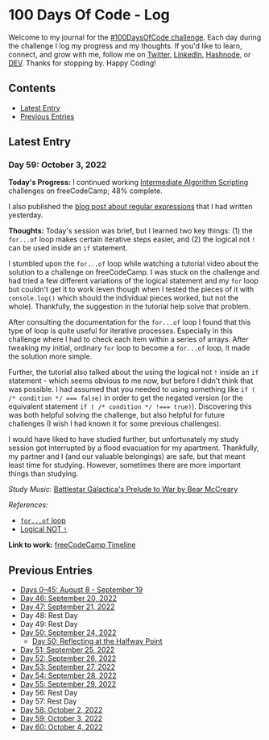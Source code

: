 # 100 Days Of Code - Log
Welcome to my journal for the [#100DaysOfCode challenge](https://www.100daysofcode.com/). Each day during the challenge I log my progress and my thoughts. If you'd like to learn, connect, and grow with me, follow me on [Twitter](https://twitter.com/wordsbyfifi/), [LinkedIn](https://linkedin.com/in/anthonynanfito), [Hashnode](https://ananfito.hashnode.dev/), or [DEV](https://dev.to/ananfito). Thanks for stopping by. Happy Coding!

## Contents

- [Latest Entry](#latest-entry)
- [Previous Entries](#previous-entries)

## Latest Entry

### Day 59: October 3, 2022

**Today's Progress:** I continued working [Intermediate Algorithm Scripting](https://www.freecodecamp.org/learn/javascript-algorithms-and-data-structures/#intermediate-algorithm-scripting) challenges on freeCodeCamp; 48% complete.

I also published the [blog post about regular expressions](https://ananfito.hashnode.dev/regular-expressions-a-basic-explanation) that I had written yesterday.

**Thoughts:** Today's session was brief, but I learned two key things: (1) the `for...of` loop makes certain iterative steps easier, and (2) the logical not `!` can be used inside an `if` statement.

I stumbled upon the `for...of` loop while watching a tutorial video about the solution to a challenge on freeCodeCamp. I was stuck on the challenge and had tried a few different variations of the logical statement and my `for` loop but couldn't get it to work (even though when I tested the pieces of it with `console.log()` which should the individual pieces worked, but not the whole). Thankfully, the suggestion in the tutorial help solve that problem.

After consulting the documentation for the `for...of` loop I found that this type of loop is quite useful for iterative processes. Especially in this challenge where I had to check each item within a series of arrays. After tweaking my initial, ordinary `for` loop to become a `for...of` loop, it made the solution more simple.

Further, the tutorial also talked about the using the logical not `!` inside an `if` statement - which seems obvious to me now, but before I didn't think that was possible. I had assumed that you needed to using something like `if ( /* condition */ === false)` in order to get the negated version (or the equivalent statement `if ( /* condition */ !=== true)`). Discovering this was both helpful solving the challenge, but also helpful for future challenges (I wish I had known it for some previous challenges).

I would have liked to have studied further, but unfortunately my study session got interrupted by a flood evacuation for my apartment. Thankfully, my partner and I (and our valuable belongings) are safe, but that meant least time for studying. However, sometimes there are more important things than studying.

*Study Music:* [Battlestar Galactica's Prelude to War by Bear McCreary](https://youtu.be/4f2MnaV_j0Q)

*References:*

- [`for...of` loop](https://developer.mozilla.org/en-US/docs/Web/JavaScript/Reference/Statements/for...of)
- [Logical NOT `!`](https://developer.mozilla.org/en-US/docs/Web/JavaScript/Reference/Operators/Logical_NOT)

**Link to work:** [freeCodeCamp Timeline](https://www.freecodecamp.org/ananfito)

## Previous Entries

- [Days 0–45: August 8 - September 19](./days0-45.md)
- [Day 46: September 20, 2022](./day46.md)
- [Day 47: September 21, 2022](./day47.md)
- Day 48: Rest Day
- Day 49: Rest Day
- [Day 50: September 24, 2022](./day50.md)
  - [Day 50: Reflecting at the Halfway Point](./day50-reflection.md)
- [Day 51: September 25, 2022](./day51.md)
- [Day 52: September 26, 2022](./day52.md)
- [Day 53: September 27, 2022](./day53.md)
- [Day 54: September 28, 2022](./day54.md)
- [Day 55: September 29, 2022](./day55.md)
- Day 56: Rest Day
- Day 57: Rest Day
- [Day 58: October 2, 2022](./day58.md)
- [Day 59: October 3, 2022](./day59.md)
- [Day 60: October 4, 2022](./day60.md)
